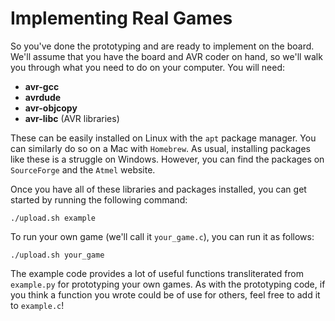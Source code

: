 # Implementing Real Games

So you've done the prototyping and are ready to implement on the board.
We'll assume that you have the board and AVR coder on hand, so we'll walk
you through what you need to do on your computer. You will need:

* **avr-gcc**
* **avrdude**
* **avr-objcopy**
* **avr-libc** (AVR libraries)

These can be easily installed on Linux with the `apt` package manager.
You can similarly do so on a Mac with `Homebrew`. As usual, installing packages
like these is a struggle on Windows. However, you can find the packages on
`SourceForge` and the `Atmel` website.

Once you have all of these libraries and packages installed, you can get
started by running the following command:
```
./upload.sh example
```

To run your own game (we'll call it `your_game.c`), you can run it as follows:
```
./upload.sh your_game
```

The example code provides a lot of useful functions transliterated from
`example.py` for prototyping your own games. As with the prototyping code, if
you think a function you wrote could be of use for others, feel free to add it
to `example.c`!
